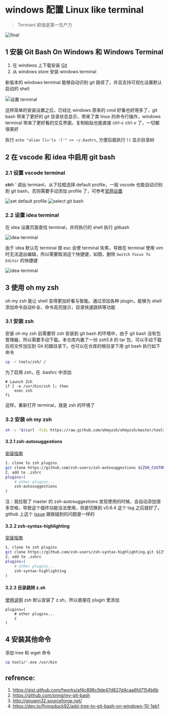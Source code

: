 # windows 配置 Linux like terminal
> Termianl 颜值是第一生产力

![final](./imgs/final.png)

## 1 安装 Git Bash On Windows 和 Windows Terminal
1. 在 windwos 上下载安装 [Git](https://git-scm.com/downloads)
2. 从 windows store 安装 windows terminal

新版本的 windows terminal 能够自动识别 git 路径了，并且支持可视化设置默认启动的 shell

![设置 terminal](./imgs/terminal-settings.png)

这样简单的安装设置之后，已经比 windows 原来的 cmd 好看也好用多了，git bash 带来了更好的 git 目录状态显示，带来了类 linux 的命令行操作，windows terminal 带来了更好看的交互界面，复制粘贴也能直接 ctrl-c ctrl-v 了，一切都很美好

执行 `echo "alias ll='ls -l'" >> ~/.bashrc`, 方便后面执行 `ll` 显示目录树

## 2 在 vscode 和 idea 中启用 git bash
### 2.1 设置 vscode terminal
**ctrl-`** 调出 termianl，从下拉框选择 default profile，一般 vscode 也能自动识别到 git bash，否则需要手动添加 profile 了，可参考[官网设置](https://code.visualstudio.com/docs/editor/integrated-terminal#_configuring-profiles)

![set default profile](./imgs/vscode-set-profile.png)
![select git bash](./imgs/vscode-gitbash.png)

### 2.2 设置 idea terminal
在 idea 设置页面查找 terminal，并将执行的 shell 执行 gitbash

![idea-terminal](./imgs/idea-terminal.png)

由于 idea 默认在 terminal 按 esc 会使 terminal 失焦，导致在 terminal 使用 vim 时无法退出编辑，所以需要取消这个快捷键，如图，删除 `Switch Focus To Editor` 的快捷键

![idea-terminal](./imgs/idea-terminal-esc.png)

## 3 使用 oh my zsh
oh my zsh 能让 shell 变得更加好看与智能。通过添加各种 plugin，能够为 shell 添加命令自动补全，命令高亮提示，目录快速跳转等功能
### 3.1 安装 zsh
安装 oh my zsh 前需要将 zsh 安装到 git bash 的环境中，由于 git bash 没有包管理器，所以需要手动下载。本仓库内置了一份 zsh5.8 的 tar 包，可以手动下载后将文件加压到 Git 的跟目录下。也可以在仓库的根目录下用 git bash 执行如下命令
```bash
cp -r tools/zsh/ /
```
为了启用 zsh，在 .bashrc 中添加
```shell
# Launch Zsh
if [ -e /usr/bin/zsh ]; then
    exec zsh
fi
```
这样，重新打开 terminal，就是 zsh 的环境了

### 3.2 安装 oh my zsh
```bash
sh -c "$(curl -fsSL https://raw.github.com/ohmyzsh/ohmyzsh/master/tools/install.sh)"
```
#### 3.2.1 zsh-autosuggestions
[安装指南](https://github.com/zsh-users/zsh-autosuggestions/blob/master/INSTALL.md#oh-my-zsh)
```bash
1. clone to zsh plugins
git clone https://github.com/zsh-users/zsh-autosuggestions ${ZSH_CUSTOM:-~/.oh-my-zsh/custom}/plugins/zsh-autosuggestions
2. add to .zshrc
plugins=( 
    # other plugins...
    zsh-autosuggestions
)
```
注：我拉取了 master 的 zsh-autosuggestions 发现使用的时候，会自动添加很多空格，导致这个插件功能没法使用，但是切换到 v0.6.4 这个 tag 之后就好了。github 上这个 [issue](https://github.com/zsh-users/zsh-autosuggestions/issues/615) 跟我碰到的问题是一样的
#### 3.2.2 zsh-syntax-highlighting
[安装指南](https://github.com/zsh-users/zsh-syntax-highlighting/blob/master/INSTALL.md#oh-my-zsh)
```bash
1. clone to zsh plugins
git clone https://github.com/zsh-users/zsh-syntax-highlighting.git ${ZSH_CUSTOM:-~/.oh-my-zsh/custom}/plugins/zsh-syntax-highlighting
2. add to .zshrc
plugins=( 
    # other plugins...
    zsh-syntax-highlighting
)
```
#### 3.2.3 目录跳转 z.sh
[使用说明](https://github.com/rupa/z)
zsh 默认安装了 z.sh，所以直接在 plugin 里添加
```
plugins=( 
    # other plugins...
    z
)
```

## 4 安装其他命令
添加 tree 和 wget 命令
```bash
cp tools/*.exe /usr/bin
```


## refrence:
1. https://gist.github.com/fworks/af4c896c9de47d827d4caa6fd7154b6b
2. https://github.com/xnng/my-git-bash
3. http://gnuwin32.sourceforge.net/
4. https://dev.to/flyingduck92/add-tree-to-git-bash-on-windows-10-1eb1
